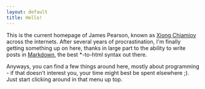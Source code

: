 ```yaml
---
layout: default
title: Hello!
---
```


This is the current homepage of James Pearson, known as [Xiong Chiamiov] across
the internets. After several years of procrastination, I'm finally getting
something up on here, thanks in large part to the ability to write posts in
[Markdown], the best \*-to-html syntax out there.

Anyways, you can find a few things around here, mostly about programming - if
that doesn't interest you, your time might best be spent elsewhere ;). Just
start clicking around in that menu up top.


[Xiong Chiamiov]: http://www.google.com/search?q=%22xiong+chiamiov%22+OR+%22xiong_chiamiov%22+OR+%22xiongchiamiov%22+OR+%22xchiamiov%22
[Markdown]: http://daringfireball.net/projects/markdown/
